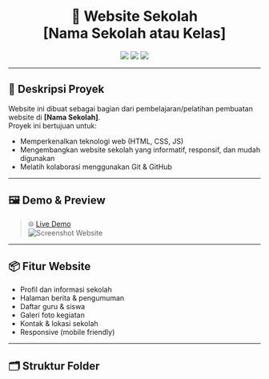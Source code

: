 <h1 align="center">
  🌟 Website Sekolah <br>[Nama Sekolah atau Kelas]
</h1>

<p align="center">
  <img src="https://img.shields.io/badge/Web-Project-blue" />
  <img src="https://img.shields.io/badge/Made%20with-HTML%20%7C%20CSS%20%7C%20JS-orange" />
  <img src="https://img.shields.io/badge/License-MIT-brightgreen" />
</p>

---

## 🎯 Deskripsi Proyek

Website ini dibuat sebagai bagian dari pembelajaran/pelatihan pembuatan website di <b>[Nama Sekolah]</b>.  
Proyek ini bertujuan untuk:
- Memperkenalkan teknologi web (HTML, CSS, JS)
- Mengembangkan website sekolah yang informatif, responsif, dan mudah digunakan
- Melatih kolaborasi menggunakan Git & GitHub

---

## 🖼️ Demo & Preview

> 🌐 [Live Demo](https://[username].github.io/[repo-sekolah]/)  
> ![Screenshot Website](images/preview.png)

---

## 📦 Fitur Website

- Profil dan informasi sekolah
- Halaman berita & pengumuman
- Daftar guru & siswa
- Galeri foto kegiatan
- Kontak & lokasi sekolah
- Responsive (mobile friendly)

---

## 🗂️ Struktur Folder

